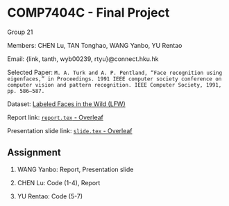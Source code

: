 # COMP7404C - Final Project

Group 21

Members: CHEN Lu, TAN Tonghao, WANG Yanbo, YU Rentao

Email: {link, tanth, wyb00239, rtyu}@connect.hku.hk

Selected Paper: `M. A. Turk and A. P. Pentland, “Face recognition using eigenfaces,” in Proceedings. 1991 IEEE computer society
conference on computer vision and pattern recognition. IEEE Computer Society, 1991, pp. 586–587.`

Dataset: [Labeled Faces in the Wild (LFW)](http://vis-www.cs.umass.edu/lfw/)

Report link: [`report.tex` - Overleaf](https://www.overleaf.com/1772296625kqfbqmhkhmrz)

Presentation slide link: [`slide.tex` - Overleaf](https://www.overleaf.com/1772296625kqfbqmhkhmrz)

## Assignment

1. WANG Yanbo: Report, Presentation slide

2. CHEN Lu: Code (1-4), Report

3. YU Rentao: Code (5-7)
